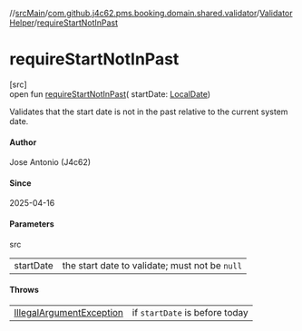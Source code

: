 //[srcMain](../../../index.md)/[com.github.j4c62.pms.booking.domain.shared.validator](../index.md)/[ValidatorHelper](index.md)/[requireStartNotInPast](require-start-not-in-past.md)

# requireStartNotInPast

[src]\
open fun [requireStartNotInPast](require-start-not-in-past.md)(
startDate: [LocalDate](https://docs.oracle.com/javase/8/docs/api/java/time/LocalDate.html))

Validates that the start date is not in the past relative to the current system date.

#### Author

Jose Antonio (J4c62)

#### Since

2025-04-16

#### Parameters

src

|           |                                                |
|-----------|------------------------------------------------|
| startDate | the start date to validate; must not be `null` |

#### Throws

|                                                                                                               |                                |
|---------------------------------------------------------------------------------------------------------------|--------------------------------|
| [IllegalArgumentException](https://docs.oracle.com/javase/8/docs/api/java/lang/IllegalArgumentException.html) | if `startDate` is before today |